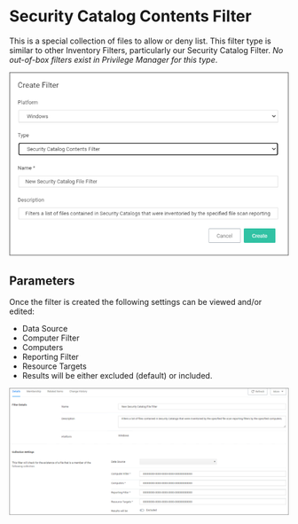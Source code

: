 [title]: # (Security Catalog Contents)
[tags]: # (filter types)
[priority]: # (2)
# Security Catalog Contents Filter

This is a special collection of files to allow or deny list. This filter type is similar to other Inventory Filters, particularly our Security Catalog Filter. *No out-of-box filters exist in Privilege Manager for this type*.

![create](images/security/catalog-1.png "New Security Catalog Contents Filter")

## Parameters

Once the filter is created the following settings can be viewed and/or edited:

* Data Source
* Computer Filter
* Computers
* Reporting Filter
* Resource Targets
* Results will be either excluded (default) or included.

![edit](images/security/catalog-2.png "Edit Security Catalog Contents Filter")
